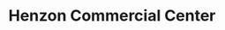 ---
title: "Henzon Commercial Center"
url: /batangas-city/henzon-commercial-center/
shop: Großhandel
---
